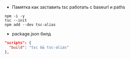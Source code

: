 
- Памятка как заставить tsc работать с baseurl и paths
```
npm -i -y
tsc --init
npm add --dev tsc-alias
```
- package.json билд
```json
"scripts": {
  "build": "tsc && tsc-alias"
},
```